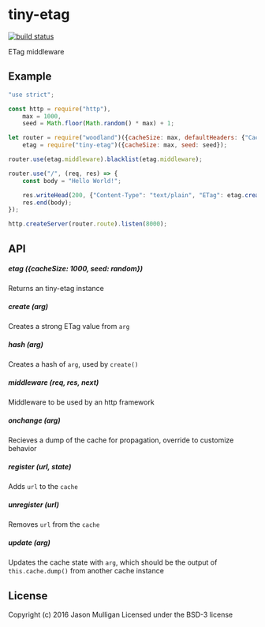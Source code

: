 # tiny-etag

[![build status](https://secure.travis-ci.org/avoidwork/tiny-etag.svg)](http://travis-ci.org/avoidwork/tiny-etag)

ETag middleware

## Example
```javascript
"use strict";

const http = require("http"),
	max = 1000,
	seed = Math.floor(Math.random() * max) + 1;

let router = require("woodland")({cacheSize: max, defaultHeaders: {"Cache-Control": "no-cache"}, seed: seed}),
	etag = require("tiny-etag")({cacheSize: max, seed: seed});

router.use(etag.middleware).blacklist(etag.middleware);

router.use("/", (req, res) => {
	const body = "Hello World!";

	res.writeHead(200, {"Content-Type": "text/plain", "ETag": etag.create(body)});
	res.end(body);
});

http.createServer(router.route).listen(8000);
```

## API

##### etag ({cacheSize: 1000, seed: random})
Returns an tiny-etag instance

##### create (arg)
Creates a strong ETag value from `arg`

##### hash (arg)
Creates a hash of `arg`, used by `create()`

##### middleware (req, res, next)
Middleware to be used by an http framework

##### onchange (arg)
Recieves a dump of the cache for propagation, override to customize behavior

##### register (url, state)
Adds `url` to the `cache`

##### unregister (url)
Removes `url` from the `cache`

##### update (arg)
Updates the cache state with `arg`, which should be the output of `this.cache.dump()` from another cache instance

## License
Copyright (c) 2016 Jason Mulligan
Licensed under the BSD-3 license